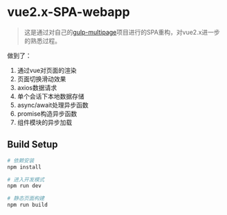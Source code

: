 # vue2.x-SPA-webapp

> 这是通过对自己的[gulp-multipage](https://github.com/li2568261/gulp-multipage)项目进行的SPA重构，对vue2.x进一步的熟悉过程。

做到了：

1. 通过vue对页面的渲染
2. 页面切换滑动效果
3. axios数据请求
4. 单个会话下本地数据存储
5. async/await处理异步函数
6. promise构造异步函数
7. 组件模块的异步加载

## Build Setup

``` bash
# 依赖安装
npm install

# 进入开发模式
npm run dev

# 静态页面构建
npm run build

```


